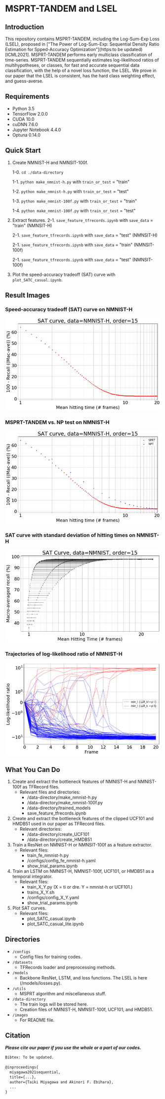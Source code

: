 
# MSPRT-TANDEM and LSEL
## Introduction
This repository contains MSPRT-TANDEM, including the Log-Sum-Exp Loss (LSEL), proposed in ["The Power of Log-Sum-Exp: Sequential Density Ratio Estimation for Spped-Accuracy Optimization"](https:to be updated) [ICML2021]. MSPRT-TANDEM performs early multiclass classification of time-series. MSPRT-TANDEM sequentially estimates log-likelihood ratios of multihypotheses, or classes, for fast and accurate sequential data classification, with the help of a novel loss function, the LSEL. We prove in our paper that the LSEL is consistent, has the hard class weighting effect, and guess-averse. 


## Requirements
- Python 3.5
- TensorFlow 2.0.0
- CUDA 10.0
- cuDNN 7.6.0
- Jupyter Notebook 4.4.0
- Optuna 0.14.0


## Quick Start
1. Create NMNIST-H and NMNSIT-100f.

    1-0. `cd ./data-directory`
    
    1-1. `python make_nmnist-h.py` with `train_or_test` = "train"
    
    1-2. `python make_nmnist-h.py` with `train_or_test` = "test"
    
    1-3. `python make_nmnist-100f.py` with `train_or_test` = "train"

    1-4. `python make_nmnist-100f.py` with `train_or_test` = "test"

2. Extract features.
    2-1. `save_feature_tfrecords.ipynb` with `save_data` = "train" (NMNSIT-H)

    2-1. `save_feature_tfrecords.ipynb` with `save_data` = "test" (NMNSIT-H)

    2-1. `save_feature_tfrecords.ipynb` with `save_data` = "train" (NMNSIT-100f)

    2-1. `save_feature_tfrecords.ipynb` with `save_data` = "test" (NMNSIT-100f)

3. Plot the speed-accuracy tradeoff (SAT) curve with `plot_SATC_casual.ipynb`.


## Result Images
### Speed-accuracy tradeoff (SAT) curve on NMNIST-H
![](./images/github1.png)

### MSPRT-TANDEM vs. NP test on NMNIST-H
![](./images/github2.png)

### SAT curve with standard deviation of hitting times on NMNIST-H
![](./images/github3.png)

### Trajectories of log-likelihood ratio of NMNIST-H
![](./images/github4.png)


## What You Can Do
1. Create and extract the bottleneck features of NMNIST-H and NMNIST-100f as TFRecord files.
    - Relevant files and directories:
        - /data-directory/make_nmnist-h.py
        - /data-directory/make_nmnist-100f.py
        - /data-directory/trained_models
        - save_feature_tfrecords.ipynb
2. Create and extract the bottleneck features of the clipped UCF101 and HMDB51 used in our paper as TFRecord files.
    - Relevant directories:
        - /data-directory/create_UCF101
        - /data-directory/create_HMDB51
3. Train a ResNet on NMNIST-H or NMNSIT-100f as a feature extractor.
    - Relevant files:
        - train_fe_nmnist-h.py
        - /configs/config_fe_nmnist-h.yaml
        - show_trial_params.ipynb
4. Train an LSTM on NMNIST-H, NMNIST-100f, UCF101, or HMDB51 as a temporal integrator.
    - Relevant files:
        - train_X_Y.py (X = ti or dre. Y = nmnist-h or UCF101.)
        - trains_X_Y.sh 
        - /configs/config_X_Y.yaml
        - show_trial_params.ipynb
5. Plot SAT curves.
    - Relevant files:
        - plot_SATC_casual.ipynb
        - plot_SATC_casual_lite.ipynb

## Directories
- `/configs`
    - Config files for training codes.
- `/datasets`
    - TFRecords loader and preprocessing methods.
- `/models`
    - Backbone ResNet, LSTM, and loss functions. The LSEL is here (/models/losses.py).
- `/utils`
    - MSPRT algorithm and miscellaneous stuff.
- `/data-directory`
    - The train logs will be stored here.
    - Creation files of NMNIST-H, NMNSIT-100f, UCF101, and HMDB51.
- `/images`
    - For README file.

## Citation
___Please cite our paper if you use the whole or a part of our codes.___
```
Bibtex: To be updated.

@inproceedings{
  miyagawa2021sequential,
  title={...},
  author={Taiki Miyagawa and Akinori F. Ebihara},
  ...
}

```